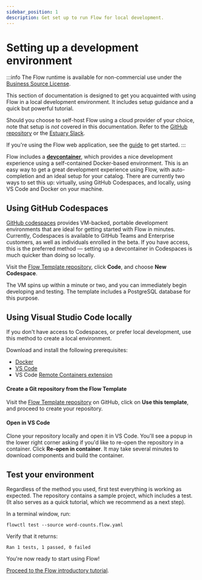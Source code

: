```yaml
---
sidebar_position: 1
description: Get set up to run Flow for local development.
---
```


# Setting up a development environment

:::info
The Flow runtime is available for non-commercial use under the [Business Source License](https://github.com/estuary/flow/blob/master/LICENSE-BSL).

This section of documentation is designed to get you acquainted with using Flow in a local development environment.
It includes setup guidance and a quick but powerful tutorial.

Should you choose to self-host Flow using a cloud provider of your choice, note that setup is _not_ covered in this documentation.
Refer to the [GitHub repository](https://github.com/estuary/flow) or the [Estuary Slack](https://join.slack.com/t/estuary-dev/shared_invite/zt-86nal6yr-VPbv~YfZE9Q~6Zl~gmZdFQ).

If you're using the Flow web application, see the [guide](../guides/create-dataflow.md) to get started.
:::

Flow includes a [**devcontainer**](https://code.visualstudio.com/docs/remote/containers), which provides a nice development experience using a self-contained Docker-based environment. This is an easy way to get a great development experience using Flow, with auto-completion and an ideal setup for your catalog. There are currently two ways to set this up: virtually, using GitHub Codespaces, and locally, using VS Code and Docker on your machine.

## Using GitHub Codespaces

[GitHub codespaces](https://github.com/features/codespaces) provides VM-backed, portable development environments that are ideal for getting started with Flow in minutes. Currently, Codespaces is available to GitHub Teams and Enterprise customers, as well as individuals enrolled in the beta. If you have access, this is the preferred method — setting up a devcontainer in Codespaces is much quicker than doing so locally.

Visit the [Flow Template repository](https://github.com/estuary/flow-template), click **Code**, and choose **New Codespace**.

The VM spins up within a minute or two, and you can immediately begin developing and testing. The template includes a PostgreSQL database for this purpose.

## Using Visual Studio Code locally

If you don't have access to Codespaces, or prefer local development, use this method to create a local environment.

Download and install the following prerequisites:

* [Docker](https://www.docker.com/get-started)
* [VS Code](https://code.visualstudio.com)
* VS Code [Remote Containers extension](https://code.visualstudio.com/docs/remote/containers)

#### Create a Git repository from the Flow Template <a href="#create-a-git-repository-from-the-flow-template" id="create-a-git-repository-from-the-flow-template"></a>

Visit the [Flow Template repository](https://github.com/estuary/flow-template) on GitHub, click on **Use this template**, and proceed to create your repository.

#### Open in VS Code <a href="#open-in-vs-code" id="open-in-vs-code"></a>

Clone your repository locally and open it in VS Code. You'll see a popup in the lower right corner asking if you'd like to re-open the repository in a container. Click **Re-open in container**. It may take several minutes to download components and build the container.

## Test your environment

Regardless of the method you used, first test everything is working as expected. The repository contains a sample project, which includes a test. (It also serves as a quick tutorial, which we recommend as a next step).

In a terminal window, run:
```console
flowctl test --source word-counts.flow.yaml
```
Verify that it returns:
```console
Ran 1 tests, 1 passed, 0 failed
```

You're now ready to start using Flow!

[Proceed to the Flow introductory tutorial](flow-tutorials/hello-flow.md).
